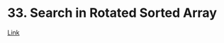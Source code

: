 # 33. Search in Rotated Sorted Array
[Link](https://leetcode.com/problems/search-in-rotated-sorted-array/description/)
